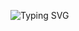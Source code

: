 ![Typing SVG](https://readme-typing-svg.demolab.com/?lines=✌️+Olá!+sou+o+Pablo+Guilherme!)

<img align="center" alt="" src="./src/header-gif.gif">
